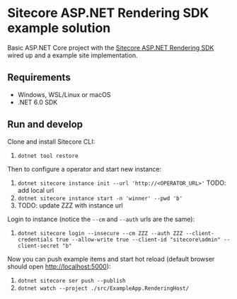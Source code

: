 # Sitecore ASP.NET Rendering SDK example solution

Basic ASP.NET Core project with the [Sitecore ASP.NET Rendering SDK](https://doc.sitecore.com/xp/en/developers/100/developer-tools/sitecore-asp-net-rendering-sdk.html) wired up and a example site implementation.

## Requirements

- Windows, WSL/Linux or macOS
- .NET 6.0 SDK

## Run and develop

Clone and install Sitecore CLI:

1. `dotnet tool restore`

Then to configure a operator and start new instance:

1. `dotnet sitecore instance init --url 'http://<OPERATOR_URL>'` TODO: add local url
1. `dotnet sitecore instance start -n 'winner' --pwd 'b'`
1. TODO: update ZZZ with instance url

Login to instance (notice the `--cm` and `--auth` urls are the same):

1. `dotnet sitecore login --insecure --cm ZZZ --auth ZZZ --client-credentials true --allow-write true --client-id "sitecore\admin" --client-secret "b"`

Now you can push example items and start hot reload (default browser should open [http://localhost:5000](http://localhost:5000)):

1. `dotnet sitecore ser push --publish`
1. `dotnet watch --project ./src/ExampleApp.RenderingHost/`
